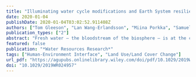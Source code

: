 ```yaml
---
title: "Illuminating water cycle modifications and Earth System resilience in the Anthropocene"
date: 2020-01-04
publishDate: 2020-01-04T03:02:52.911408Z
authors: ["Tom Gleeson", "Lan Wang-Erlandsson", "Miina Porkka", "Samuel C. Zipper", "Fernando Jaramillo", "Dieter Gerten", "Ingo Fetzer", "Sarah E. Cornell", "Luigi Piemontese", "Line Gordon", "Johan Rockström", "Taikan Oki", "Murugesu Sivapalan", "Yoshihide Wada", "Kate A. Brauman", "Martina Flörke", "Marc F.P. Bierkens", "Bernhard Lehner", "Patrick Keys", "Matti Kummu", "Thorsten Wagener", "Simon Dadson", "Tara J. Troy", "Will Steffen", "Malin Falkenmark", "James S. Famiglietti"]
publication_types: ["2"]
abstract: "Fresh water – the bloodstream of the biosphere – is at the centre of the planetary drama of the Anthropocene. Water fluxes and stores regulate the Earth's climate and are essential for thriving aquatic and terrestrial ecosystems, as well as water, food, and energy security. But the water cycle is also being modified by humans at an unprecedented scale and rate. A holistic understanding of freshwater's role for Earth System resilience and the detection and monitoring of anthropogenic water cycle modifications across scales is urgent, yet existing methods and frameworks are not well suited for this. In this paper we highlight four core Earth System functions of water (hydroclimatic regulation, hydroecological regulation, storage, and transport) and key related processes. Building on systems and resilience theory, we review the evidence of regional-scale regime shifts and disruptions of the Earth System functions of water. We then propose a framework for detecting, monitoring, and establishing safe limits to water cycle modifications, and identify four possible spatially explicit methods for their quantification. In sum, this paper presents an ambitious scientific and policy Grand Challenge that could substantially improve our understanding of the role of water in the Earth System and cross-scale management of water cycle modifications that would be a complementary approach to existing water management tools."
featured: false
publication: "*Water Resources Research*"
tags: ["Human-Environment Interface", "Land Use/Land Cover Change"]
url_pdf: "https://agupubs.onlinelibrary.wiley.com/doi/pdf/10.1029/2019WR024957"
doi: "10.1029/2019WR024957"
---
```


